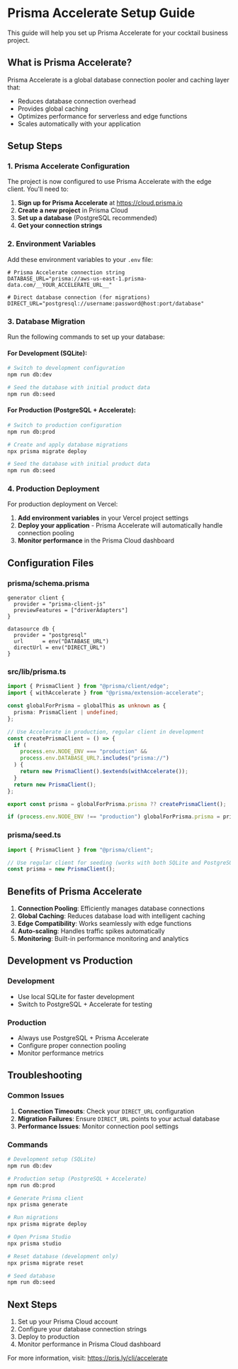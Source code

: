 # Prisma Accelerate Setup Guide

This guide will help you set up Prisma Accelerate for your cocktail business project.

## What is Prisma Accelerate?

Prisma Accelerate is a global database connection pooler and caching layer that:

- Reduces database connection overhead
- Provides global caching
- Optimizes performance for serverless and edge functions
- Scales automatically with your application

## Setup Steps

### 1. Prisma Accelerate Configuration

The project is now configured to use Prisma Accelerate with the edge client. You'll need to:

1. **Sign up for Prisma Accelerate** at https://cloud.prisma.io
2. **Create a new project** in Prisma Cloud
3. **Set up a database** (PostgreSQL recommended)
4. **Get your connection strings**

### 2. Environment Variables

Add these environment variables to your `.env` file:

```env
# Prisma Accelerate connection string
DATABASE_URL="prisma://aws-us-east-1.prisma-data.com/__YOUR_ACCELERATE_URL__"

# Direct database connection (for migrations)
DIRECT_URL="postgresql://username:password@host:port/database"
```

### 3. Database Migration

Run the following commands to set up your database:

#### For Development (SQLite):

```bash
# Switch to development configuration
npm run db:dev

# Seed the database with initial product data
npm run db:seed
```

#### For Production (PostgreSQL + Accelerate):

```bash
# Switch to production configuration
npm run db:prod

# Create and apply database migrations
npx prisma migrate deploy

# Seed the database with initial product data
npm run db:seed
```

### 4. Production Deployment

For production deployment on Vercel:

1. **Add environment variables** in your Vercel project settings
2. **Deploy your application** - Prisma Accelerate will automatically handle connection pooling
3. **Monitor performance** in the Prisma Cloud dashboard

## Configuration Files

### prisma/schema.prisma

```prisma
generator client {
  provider = "prisma-client-js"
  previewFeatures = ["driverAdapters"]
}

datasource db {
  provider = "postgresql"
  url      = env("DATABASE_URL")
  directUrl = env("DIRECT_URL")
}
```

### src/lib/prisma.ts

```typescript
import { PrismaClient } from "@prisma/client/edge";
import { withAccelerate } from "@prisma/extension-accelerate";

const globalForPrisma = globalThis as unknown as {
  prisma: PrismaClient | undefined;
};

// Use Accelerate in production, regular client in development
const createPrismaClient = () => {
  if (
    process.env.NODE_ENV === "production" &&
    process.env.DATABASE_URL?.includes("prisma://")
  ) {
    return new PrismaClient().$extends(withAccelerate());
  }
  return new PrismaClient();
};

export const prisma = globalForPrisma.prisma ?? createPrismaClient();

if (process.env.NODE_ENV !== "production") globalForPrisma.prisma = prisma;
```

### prisma/seed.ts

```typescript
import { PrismaClient } from "@prisma/client";

// Use regular client for seeding (works with both SQLite and PostgreSQL)
const prisma = new PrismaClient();
```

## Benefits of Prisma Accelerate

1. **Connection Pooling**: Efficiently manages database connections
2. **Global Caching**: Reduces database load with intelligent caching
3. **Edge Compatibility**: Works seamlessly with edge functions
4. **Auto-scaling**: Handles traffic spikes automatically
5. **Monitoring**: Built-in performance monitoring and analytics

## Development vs Production

### Development

- Use local SQLite for faster development
- Switch to PostgreSQL + Accelerate for testing

### Production

- Always use PostgreSQL + Prisma Accelerate
- Configure proper connection pooling
- Monitor performance metrics

## Troubleshooting

### Common Issues

1. **Connection Timeouts**: Check your `DIRECT_URL` configuration
2. **Migration Failures**: Ensure `DIRECT_URL` points to your actual database
3. **Performance Issues**: Monitor connection pool settings

### Commands

```bash
# Development setup (SQLite)
npm run db:dev

# Production setup (PostgreSQL + Accelerate)
npm run db:prod

# Generate Prisma client
npx prisma generate

# Run migrations
npx prisma migrate deploy

# Open Prisma Studio
npx prisma studio

# Reset database (development only)
npx prisma migrate reset

# Seed database
npm run db:seed
```

## Next Steps

1. Set up your Prisma Cloud account
2. Configure your database connection strings
3. Deploy to production
4. Monitor performance in Prisma Cloud dashboard

For more information, visit: <https://pris.ly/cli/accelerate>
